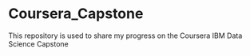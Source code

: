 # Coursera_Capstone
This repository is used to share my progress on the Coursera IBM Data Science Capstone

